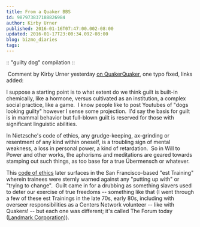 ```yaml
---
title: From a Quaker BBS
id: 987973837188826984
author: Kirby Urner
published: 2016-01-16T07:47:00.002-08:00
updated: 2016-01-17T23:00:34.092-08:00
blog: bizmo_diaries
tags: 
---
```


:: "guilty dog" compilation ::

[](http://www.quakerquaker.org/profile/KirbyUrner) Comment by Kirby Urner yesterday [on QuakerQuaker](http://www.quakerquaker.org/profiles/blogs/is-religion-motivated-by-guilt-trip), one typo fixed, links added:

I suppose a starting point
 is to what extent do we think guilt is built-in chemically, like a 
hormone, versus cultivated as an institution, a complex social practice,
 like a game.  I know people like to post Youtubes of "dogs looking 
guilty" however I sense some projection.  I'd say the basis for guilt is
 in mammal behavior but full-blown guilt is reserved for those with 
significant linguistic abilities.

In Nietzsche's code of ethics, any grudge-keeping, ax-grinding or 
resentment of any kind within oneself, is a troubling sign of mental 
weakness, a loss in personal power, a kind of retardation.  So in Will to Power and
 other works, the aphorisms and meditations are geared towards stamping 
out such things, as too base for a true Übermensch or whatever.

This [code of ethics](http://controlroom.blogspot.com/2016/01/techno-morality-linus-pauling-memorial.html) later surfaces in the San Francisco-based "est 
Training" wherein trainees were sternly warned against any "putting up 
with" or "trying to change".  Guilt came in for a drubbing as 
something slavers used to deter our exercise of true freedoms -- 
something like that (I went through a few of these est Trainings in the 
late 70s, early 80s, including with overseer responsibilities as a 
Centers Network volunteer -- like with Quakers! -- but each one was 
different; it's called The Forum today ([Landmark Corporation](http://controlroom.blogspot.com/2015/08/at-landmark-event.html))).